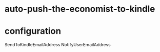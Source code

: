 # auto-push-the-economist-to-kindle


# configuration

SendToKindleEmailAddress
NotifyUserEmailAddress